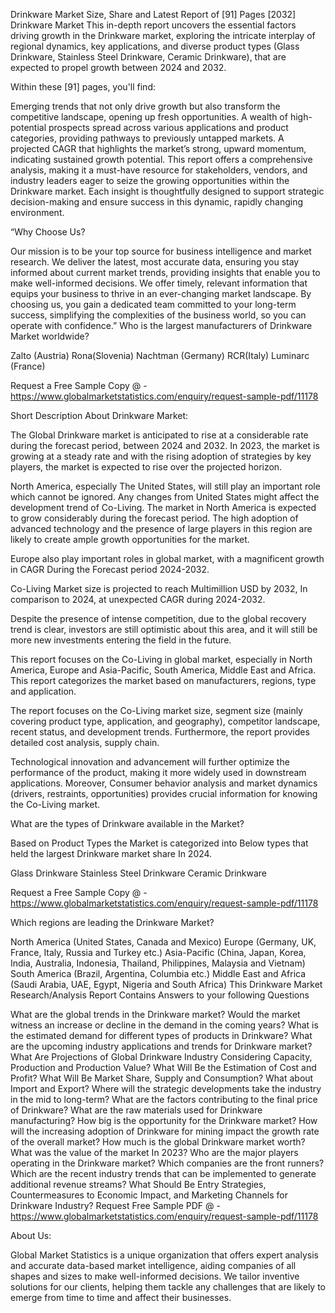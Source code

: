 Drinkware Market Size, Share and Latest Report of [91] Pages [2032]
Drinkware Market This in-depth report uncovers the essential factors driving growth in the Drinkware market, exploring the intricate interplay of regional dynamics, key applications, and diverse product types (Glass Drinkware, Stainless Steel Drinkware, Ceramic Drinkware), that are expected to propel growth between 2024 and 2032.

Within these [91] pages, you'll find:

Emerging trends that not only drive growth but also transform the competitive landscape, opening up fresh opportunities.
A wealth of high-potential prospects spread across various applications and product categories, providing pathways to previously untapped markets.
A projected CAGR that highlights the market’s strong, upward momentum, indicating sustained growth potential.
This report offers a comprehensive analysis, making it a must-have resource for stakeholders, vendors, and industry leaders eager to seize the growing opportunities within the Drinkware market. Each insight is thoughtfully designed to support strategic decision-making and ensure success in this dynamic, rapidly changing environment.

“Why Choose Us?

Our mission is to be your top source for business intelligence and market research.
We deliver the latest, most accurate data, ensuring you stay informed about current market trends, providing insights that enable you to make well-informed decisions.
We offer timely, relevant information that equips your business to thrive in an ever-changing market landscape.
By choosing us, you gain a dedicated team committed to your long-term success, simplifying the complexities of the business world, so you can operate with confidence.”
Who is the largest manufacturers of Drinkware Market worldwide?

 

Zalto (Austria)
Rona(Slovenia)
Nachtman (Germany)
RCR(Italy)
Luminarc (France)
 

Request a Free Sample Copy @ - https://www.globalmarketstatistics.com/enquiry/request-sample-pdf/11178

 

Short Description About Drinkware Market:

The Global Drinkware market is anticipated to rise at a considerable rate during the forecast period, between 2024 and 2032. In 2023, the market is growing at a steady rate and with the rising adoption of strategies by key players, the market is expected to rise over the projected horizon.

North America, especially The United States, will still play an important role which cannot be ignored. Any changes from United States might affect the development trend of Co-Living. The market in North America is expected to grow considerably during the forecast period. The high adoption of advanced technology and the presence of large players in this region are likely to create ample growth opportunities for the market.

Europe also play important roles in global market, with a magnificent growth in CAGR During the Forecast period 2024-2032.

Co-Living Market size is projected to reach Multimillion USD by 2032, In comparison to 2024, at unexpected CAGR during 2024-2032.

Despite the presence of intense competition, due to the global recovery trend is clear, investors are still optimistic about this area, and it will still be more new investments entering the field in the future.

This report focuses on the Co-Living in global market, especially in North America, Europe and Asia-Pacific, South America, Middle East and Africa. This report categorizes the market based on manufacturers, regions, type and application.

The report focuses on the Co-Living market size, segment size (mainly covering product type, application, and geography), competitor landscape, recent status, and development trends. Furthermore, the report provides detailed cost analysis, supply chain.

Technological innovation and advancement will further optimize the performance of the product, making it more widely used in downstream applications. Moreover, Consumer behavior analysis and market dynamics (drivers, restraints, opportunities) provides crucial information for knowing the Co-Living market.

What are the types of Drinkware available in the Market?

Based on Product Types the Market is categorized into Below types that held the largest Drinkware market share In 2024.

 

Glass Drinkware
Stainless Steel Drinkware
Ceramic Drinkware
 

Request a Free Sample Copy @ - https://www.globalmarketstatistics.com/enquiry/request-sample-pdf/11178

Which regions are leading the Drinkware Market?

North America (United States, Canada and Mexico)
Europe (Germany, UK, France, Italy, Russia and Turkey etc.)
Asia-Pacific (China, Japan, Korea, India, Australia, Indonesia, Thailand, Philippines, Malaysia and Vietnam)
South America (Brazil, Argentina, Columbia etc.)
Middle East and Africa (Saudi Arabia, UAE, Egypt, Nigeria and South Africa)
This Drinkware Market Research/Analysis Report Contains Answers to your following Questions

What are the global trends in the Drinkware market? Would the market witness an increase or decline in the demand in the coming years?
What is the estimated demand for different types of products in Drinkware? What are the upcoming industry applications and trends for Drinkware market?
What Are Projections of Global Drinkware Industry Considering Capacity, Production and Production Value? What Will Be the Estimation of Cost and Profit? What Will Be Market Share, Supply and Consumption? What about Import and Export?
Where will the strategic developments take the industry in the mid to long-term?
What are the factors contributing to the final price of Drinkware? What are the raw materials used for Drinkware manufacturing?
How big is the opportunity for the Drinkware market? How will the increasing adoption of Drinkware for mining impact the growth rate of the overall market?
How much is the global Drinkware market worth? What was the value of the market In 2023?
Who are the major players operating in the Drinkware market? Which companies are the front runners?
Which are the recent industry trends that can be implemented to generate additional revenue streams?
What Should Be Entry Strategies, Countermeasures to Economic Impact, and Marketing Channels for Drinkware Industry?
Request Free Sample PDF @ - https://www.globalmarketstatistics.com/enquiry/request-sample-pdf/11178

About Us:

Global Market Statistics is a unique organization that offers expert analysis and accurate data-based market intelligence, aiding companies of all shapes and sizes to make well-informed decisions. We tailor inventive solutions for our clients, helping them tackle any challenges that are likely to emerge from time to time and affect their businesses.